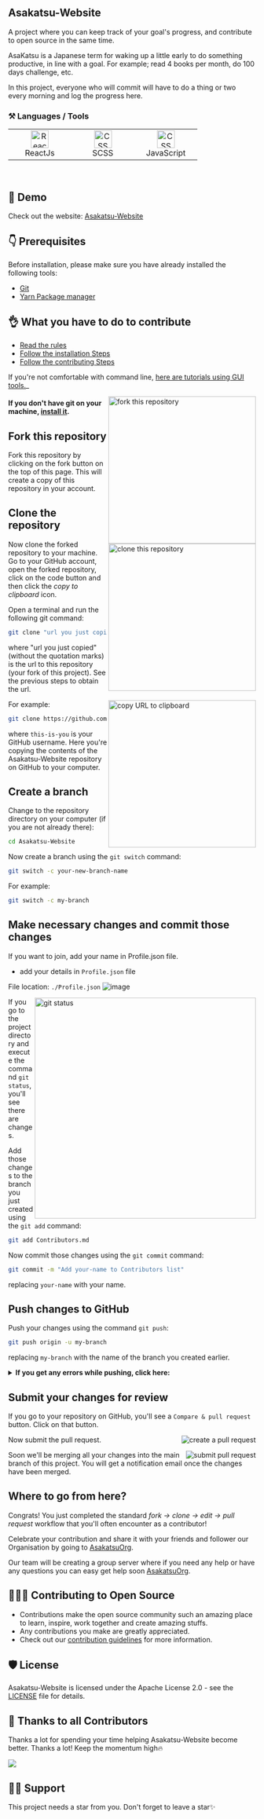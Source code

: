 
## Asakatsu-Website

A project where you can keep track of your goal's progress, and contribute to open source in the same time.

AsaKatsu is a Japanese term for waking up a little early to do something productive, in line with a goal. For example; read 4 books per month, do 100 days challenge, etc.

In this project, everyone who will commit will have to do a thing or two every morning and log the progress here.

### ⚒️ Languages / Tools
 <table>
	 <tbody>
  		<tr>
   			<td align="Center" width="25%"> 
 				<a href="https://developer.mozilla.org/en-US/docs/Glossary/Reactjs" target="_blank" rel="noreferrer"><img src="https://cdn.svgporn.com/logos/react.svg" width="36" height="36" alt="Reactjs" /></a>
    	<br>ReactJs
    </td>
   <td align="Center" width="25%">
        <a href="https://developer.mozilla.org/en-US/docs/Web/sass" target="_blank" rel="noreferrer"><img src="https://cdn.svgporn.com/logos/sass.svg" width="36" height="36" alt="CSS" /></a>
	<br>SCSS
    </td>
  <td align="Center" width="25%">
	  <a href="https://developer.mozilla.org/en-US/docs/Web/javascript" target="_blank" rel="noreferrer"><img src="https://cdn.svgporn.com/logos/javascript.svg" width="36" height="36" alt="CSS" /></a>
	<br>JavaScript
    	</td>
	  </tr>
	</tbody>
  </table>
	
<br>

## 🧑 Demo

Check out the website: [Asakatsu-Website](https://asakatsu-website.netlify.app/)

## 👇 Prerequisites

Before installation, please make sure you have already installed the following tools:

- [Git](https://git-scm.com/downloads)
- [Yarn Package manager](https://yarnpkg.com)

## 👌 What you have to do to contribute

- [Read the rules](https://github.com/asakatsuOrg/Asakatsu-Website/blob/main/CONTRIBUTING.md#rules)
- [Follow the installation Steps](https://github.com/asakatsuOrg/Asakatsu-Website/blob/main/README.md#-prerequisites)
- [Follow the contributing Steps](https://github.com/asakatsuOrg/Asakatsu-Website/blob/main/README.md#submit-your-changes-for-review)

If you're not comfortable with command line, [here are tutorials using GUI tools.](#tutorials-using-other-tools)_


<img align="right" width="300" src="https://firstcontributions.github.io/assets/Readme/fork.png" alt="fork this repository" />

#### If you don't have git on your machine, [install it](https://help.github.com/articles/set-up-git/).

## Fork this repository

Fork this repository by clicking on the fork button on the top of this page.
This will create a copy of this repository in your account.

## Clone the repository

<img align="right" width="300" src="https://firstcontributions.github.io/assets/Readme/clone.png" alt="clone this repository" />

Now clone the forked repository to your machine. Go to your GitHub account, open the forked repository, click on the code button and then click the _copy to clipboard_ icon.

Open a terminal and run the following git command:

```bash
git clone "url you just copied"
```

where "url you just copied" (without the quotation marks) is the url to this repository (your fork of this project). See the previous steps to obtain the url.

<img align="right" width="300" src="https://firstcontributions.github.io/assets/Readme/copy-to-clipboard.png" alt="copy URL to clipboard" />

For example:

```bash
git clone https://github.com/asakatsuOrg/Asakatsu-Website.git
```

where `this-is-you` is your GitHub username. Here you're copying the contents of the Asakatsu-Website repository on GitHub to your computer.

## Create a branch

Change to the repository directory on your computer (if you are not already there):

```bash
cd Asakatsu-Website
```

Now create a branch using the `git switch` command:

```bash
git switch -c your-new-branch-name
```

For example:

```bash
git switch -c my-branch
```

## Make necessary changes and commit those changes

<!-- Now open `Contributors.md` file in a text editor, add your name to it. Don't add it at the beginning or end of the file. Put it anywhere in between. Now, save the file. -->

If you want to join, add your name in Profile.json file.

- add your details in `Profile.json` file

File location:
`./Profile.json`
![image](https://user-images.githubusercontent.com/99729607/196917580-27379a0d-f94d-476b-b2cb-ac4a4417d14a.png)

<img align="right" width="450" src="https://firstcontributions.github.io/assets/Readme/git-status.png" alt="git status" />

If you go to the project directory and execute the command `git status`, you'll see there are changes.

Add those changes to the branch you just created using the `git add` command:

```bash
git add Contributors.md
```

Now commit those changes using the `git commit` command:

```bash
git commit -m "Add your-name to Contributors list"
```

replacing `your-name` with your name.

## Push changes to GitHub

Push your changes using the command `git push`:

```bash
git push origin -u my-branch
```

replacing `my-branch` with the name of the branch you created earlier.

<details>
<summary> <strong>If you get any errors while pushing, click here:</strong> </summary>

- ### Authentication Error
     <pre>remote: Support for password authentication was removed on August 13, 2021. Please use a personal access token instead.
  remote: Please see https://github.blog/2020-12-15-token-authentication-requirements-for-git-operations/ for more information.
  fatal: Authentication failed for 'https://github.com/asakatsuOrg/Asakatsu-Website.git'</pre>
  Go to [GitHub's tutorial](https://docs.github.com/en/authentication/connecting-to-github-with-ssh/adding-a-new-ssh-key-to-your-github-account) on generating and configuring an SSH key to your account.

</details>

## Submit your changes for review

If you go to your repository on GitHub, you'll see a `Compare & pull request` button. Click on that button.

<img style="float: right;" src="https://firstcontributions.github.io/assets/Readme/compare-and-pull.png" alt="create a pull request" />

Now submit the pull request.

<img style="float: right;" src="https://firstcontributions.github.io/assets/Readme/submit-pull-request.png" alt="submit pull request" />

Soon we'll be merging all your changes into the main branch of this project. You will get a notification email once the changes have been merged.

## Where to go from here?

Congrats! You just completed the standard _fork -> clone -> edit -> pull request_ workflow that you'll often encounter as a contributor!

Celebrate your contribution and share it with your friends and follower our Organisation by going to [AsakatsuOrg](https://github.com/asakatsuOrg).

Our team will be creating a group server where if you need any help or have any questions you can easy get help soon [AsakatsuOrg](https://github.com/asakatsuOrg). 


## 👩🏽‍💻 Contributing to Open Source 

- Contributions make the open source community such an amazing place to learn, inspire, work together and create amazing stuffs.
- Any contributions you make are greatly appreciated.
- Check out our [contribution guidelines](/CONTRIBUTING.md) for more information.

## 🛡️ License

Asakatsu-Website is licensed under the Apache License 2.0 - see the [LICENSE](LICENSE) file for details.

## 💪 Thanks to all Contributors

Thanks a lot for spending your time helping Asakatsu-Website become better. Thanks a lot! Keep  the momentum high🔥

<a href = "https://github.com/asakatsuOrg/Asakatsu-Website/graphs/contributors">
  <img src = "https://contrib.rocks/image?repo=asakatsuOrg/Asakatsu-Website"/>
</a>


## 🙏🏽 Support

This project needs a star️ from you. Don't forget to leave a star✨
